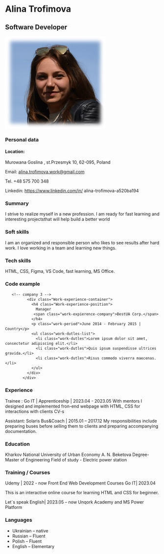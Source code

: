 # Alina Trofimova 
## Software Developer

![My photo](images/image.jpg)

### Personal data

#### Location: 
Murowana Goslina , 
st.Przesmyk 10, 
62-095, Poland

Email: 
alina.trofimova.work@gmail.com

Tel. +48 575 700 348

Linkedin: 
https://www.linkedin.com/in/
alina-trofimova-a520ba194

### Summary

I strive to realize myself in a new profession. I am ready for fast learning and
interesting projectsthat will help build a better world

### Soft skills

I am an organized and responsible person who likes to see results after hard work.
I love working in a team and learning new things.

### Tech skills
HTML, CSS, Figma, VS Code, fast learning, MS Office.

### Code example
```
   <!-- company 3 -->
          <div class="Work-experience-container">
            <h4 class="Work-experience-position">
              Manager 
             <span class="work-expierence-company">BestUA Corp.</span> 
            </h4>
            <p class="work-period">June 2014 - February 2015 | Country</p>
            <ul class="work-dutles-list">
              <li class="work-dutles">Lorem ipsum dolor sit amet, consectetur adipiscing elit.</li>
              <li class="work-dutles">Quis ipsum suspendisse ultrices gravida.</li>
              <li class="work-dutles">Risus commodo viverra maecenas.</li>
            </ul>
          </div>
        </div>
```
### Experience
 Trainee :
Go IT | Apprenticeship | 2023.04 - 2023.05
With mentors I designed and implemented fron-end webpage with HTML, CSS for
interactions with clients CV-s

Assistant:
Solaris Bus&Coach | 2015.01 – 2017.12
My responsibilities include preparing buses before selling them to clients and
preparing accompanying documentation.

### Education
Kharkov National University of Urban 
Economy A. N. Beketova
Degree- Master of Engineering
Field of study - Electric power station

### Training / Courses

Udemy | 2022 - now
Front End Web Development Courses
Go IT| 2023.04 

This is an interactive online course for learning HTML and CSS for beginner.

Let`s speak English| 2023.05 – now
Unqork Academy and MS Power Platform

### Languages
* Ukrainian – native 
* Russian – Fluent
* Polish – Fluent
* English – Elementary
